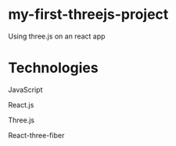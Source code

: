 # my-first-threejs-project
Using three.js on an react app

# Technologies

JavaScript

React.js

Three.js

React-three-fiber
